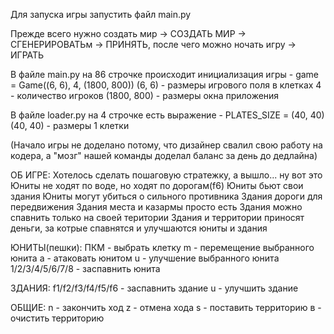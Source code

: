 Для запуска игры запустить файл main.py

Прежде всего нужно создать мир -> СОЗДАТЬ МИР -> СГЕНЕРИРОВАТЬм -> ПРИНЯТЬ, после чего можно ночать игру -> ИГРАТЬ

В файле main.py на 86 строчке происходит инициализация игры - game = Game((6, 6), 4, (1800, 800))
(6, 6) - размеры игрового поля в клетках
4 - количество игроков
(1800, 800) - размеры окна приложения

В файле loader.py на 4 строчке есть выражение - PLATES_SIZE = (40, 40)
(40, 40) - размеры 1 клетки

(Начало игры не доделано потому, что дизайнер свалил свою работу на кодера, а "мозг" нашей команды доделал баланс за день до дедлайна)

ОБ ИГРЕ:
Хотелось сделать пошаговую стратежку, а вышло... ну вот это 
Юниты не ходят по воде, но ходят по дорогам(f6)
Юниты бьют свои здания
Юниты могут убиться о сильного противника
Здания дороги для передвижения 
Здания места и казармы просто есть
Здания можно спавнить только на своей територии
Здания и территории приносят деньги, за котрые спавнятся и улучшаются юниты и здания

ЮНИТЫ(пешки):
ПКМ - выбрать клетку
m - перемещение выбранного юнита
a - атаковать юнитом
u - улучшение выбранного юнита
1/2/3/4/5/6/7/8 - заспавнить юнита

ЗДАНИЯ:
f1/f2/f3/f4/f5/f6 - заспавнить здание
u - улучшить здание

ОБЩИЕ:
n - закончить ход
z - отмена хода
s - поставить территорию
в - очистить территорию 

